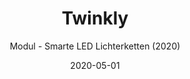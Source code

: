 ---
title: Twinkly
date: 2020-05-01
subtitle: Modul - Smarte LED Lichterketten (2020)
link: https://github.com/Wilkware/Twinkly
image: https://opengraph.githubassets.com/6e8039c762f60c060f436e1338e406ef8bc57077c94f39aaa042d843017b8351/Wilkware/Twinkly
---
